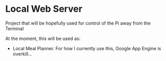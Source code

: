 # Local Web Server

Project that will be hopefully used for control of the Pi away from the Terminal

At the moment, this will be used as:
 - Local Meal Planner. For how I currently use this, Google App Engine is overkill...

